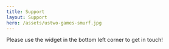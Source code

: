 ```yaml
---
title: Support
layout: Support
hero: /assets/ustwo-games-smurf.jpg
---
```


Please use the widget in the bottom left corner to get in touch!

<!-- FAQ will be rendered below here -->
